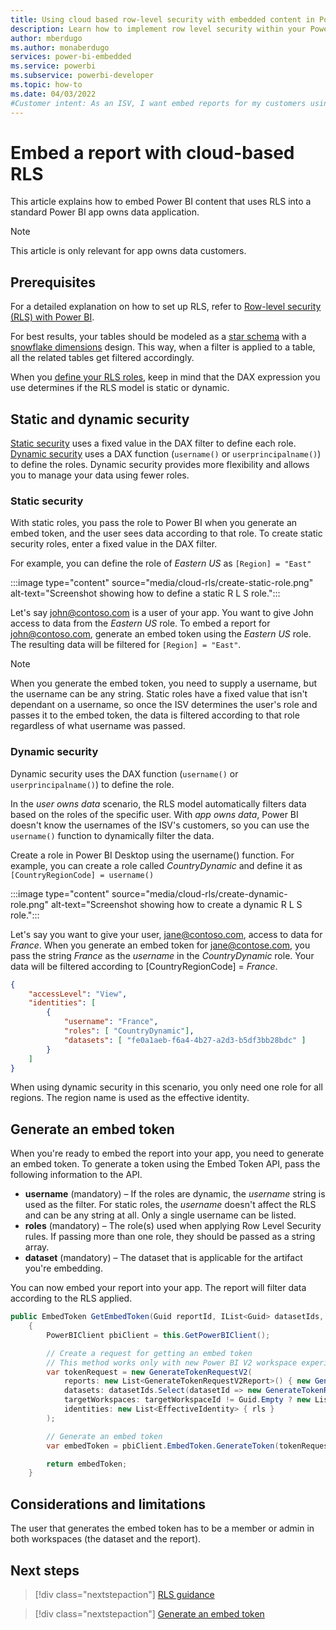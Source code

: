 ```yaml
---
title: Using cloud based row-level security with embedded content in Power BI embedded analytics
description: Learn how to implement row level security within your Power BI cloud application.
author: mberdugo
ms.author: monaberdugo
services: power-bi-embedded
ms.service: powerbi
ms.subservice: powerbi-developer
ms.topic: how-to
ms.date: 04/03/2022
#Customer intent: As an ISV, I want embed reports for my customers using RLS to protect sensitive data and adhere to compliance rules for data security.
---
```


# Embed a report with cloud-based RLS

This article explains how to embed Power BI content that uses RLS into a standard Power BI app owns data application.

> [!NOTE]
> This article is only relevant for app owns data customers.

## Prerequisites

For a detailed explanation on how to set up RLS, refer to [Row-level security (RLS) with Power BI](../../admin/service-admin-rls.md).

For best results, your tables should be modeled as a [star schema](../../guidance/star-schema.md) with a [snowflake dimensions](../../guidance/star-schema.md#snowflake-dimensions) design. This way, when a filter is applied to a table, all the related tables get filtered accordingly.

When you [define your RLS roles](../../admin/service-admin-rls.md#define-roles-and-rules-in-power-bi-desktop), keep in mind that the DAX expression you use determines if the RLS model is static or dynamic.

## Static and dynamic security

[Static security](#static-security) uses a fixed value in the DAX filter to define each role. [Dynamic security](#dynamic-security) uses a DAX function (`username()` or `userprincipalname()`) to define the roles. Dynamic security provides more flexibility and allows you to manage your data using fewer roles.

### Static security

With static roles, you pass the role to Power BI when you generate an embed token, and the user sees data according to that role.
To create static security roles, enter a fixed value in the DAX filter.

For example, you can define the role of *Eastern US* as `[Region] = "East"`

:::image type="content" source="media/cloud-rls/create-static-role.png" alt-text="Screenshot showing how to define a static R L S role.":::

Let's say john@contoso.com is a user of your app. You want to give John access to data from the *Eastern US* role. To embed a report for john@contoso.com, generate an embed token using the *Eastern US* role. The resulting data will be filtered for `[Region] = "East"`.

> [!NOTE]
> When you generate the embed token, you need to supply a username, but the username can be any string. Static roles have a fixed value that isn't dependant on a username, so once the ISV determines the user's role and passes it to the embed token, the data is filtered according to that role regardless of what username was passed.

### Dynamic security

Dynamic security uses the DAX function (`username()` or `userprincipalname()`) to define the role.

In the *user owns data* scenario, the RLS model automatically filters data based on the roles of the specific user.
With *app owns data*, Power BI doesn't know the usernames of the ISV's customers, so you can use the `username()` function to dynamically filter the data.

Create a role in Power BI Desktop using the username() function. For example, you can create a role called *CountryDynamic* and define it as `[CountryRegionCode] = username()`

:::image type="content" source="media/cloud-rls/create-dynamic-role.png" alt-text="Screenshot showing how to create a dynamic R L S role.":::

Let's say you want to give your user, jane@contoso.com, access to data for *France*. When you generate an embed token for jane@contose.com, you pass the string *France* as the *username* in the *CountryDynamic* role. Your data will be filtered according to [CountryRegionCode] = *France*.

```json
{
    "accessLevel": "View",
    "identities": [
        {
            "username": "France",
            "roles": [ "CountryDynamic"],
            "datasets": [ "fe0a1aeb-f6a4-4b27-a2d3-b5df3bb28bdc" ]
        }
    ]
}
```

When using dynamic security in this scenario, you only need one role for all regions. The region name is used as the effective identity.

## Generate an embed token

When you're ready to embed the report into your app, you need to generate an embed token.
To generate a token using the Embed Token API, pass the following information to the API.

* **username** (mandatory) – If the roles are dynamic, the *username* string is used as the filter. For static roles, the *username* doesn't affect the RLS and can be any string at all. Only a single username can be listed.
* **roles** (mandatory) – The role(s) used when applying Row Level Security rules. If passing more than one role, they should be passed as a string array.
* **dataset** (mandatory) – The dataset that is applicable for the artifact you're embedding.

You can now embed your report into your app. The report will filter data according to the RLS applied.

```csharp
public EmbedToken GetEmbedToken(Guid reportId, IList<Guid> datasetIds, [Optional] Guid targetWorkspaceId)
    {
        PowerBIClient pbiClient = this.GetPowerBIClient();

        // Create a request for getting an embed token
        // This method works only with new Power BI V2 workspace experience
        var tokenRequest = new GenerateTokenRequestV2(
            reports: new List<GenerateTokenRequestV2Report>() { new GenerateTokenRequestV2Report(reportId) },
            datasets: datasetIds.Select(datasetId => new GenerateTokenRequestV2Dataset(datasetId.ToString())).ToList(),
            targetWorkspaces: targetWorkspaceId != Guid.Empty ? new List<GenerateTokenRequestV2TargetWorkspace>() { new GenerateTokenRequestV2TargetWorkspace(targetWorkspaceId) } : null,
            identities: new List<EffectiveIdentity> { rls }
        );

        // Generate an embed token
        var embedToken = pbiClient.EmbedToken.GenerateToken(tokenRequest);

        return embedToken;
    }
```

## Considerations and limitations

The user that generates the embed token has to be a member or admin in both workspaces (the dataset and the report).

## Next steps

> [!div class="nextstepaction"]
> [RLS guidance](../../guidance/rls-guidance.md)

> [!div class="nextstepaction"]
> [Generate an embed token](generate-embed-token.md#row-level-security)

